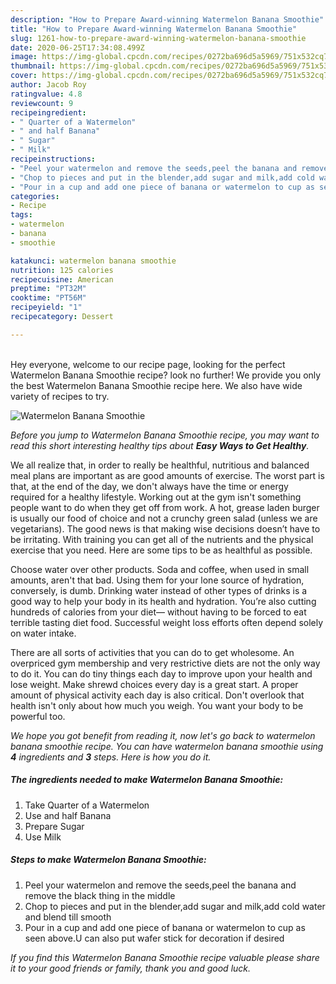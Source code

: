```yaml
---
description: "How to Prepare Award-winning Watermelon Banana Smoothie"
title: "How to Prepare Award-winning Watermelon Banana Smoothie"
slug: 1261-how-to-prepare-award-winning-watermelon-banana-smoothie
date: 2020-06-25T17:34:08.499Z
image: https://img-global.cpcdn.com/recipes/0272ba696d5a5969/751x532cq70/watermelon-banana-smoothie-recipe-main-photo.jpg
thumbnail: https://img-global.cpcdn.com/recipes/0272ba696d5a5969/751x532cq70/watermelon-banana-smoothie-recipe-main-photo.jpg
cover: https://img-global.cpcdn.com/recipes/0272ba696d5a5969/751x532cq70/watermelon-banana-smoothie-recipe-main-photo.jpg
author: Jacob Roy
ratingvalue: 4.8
reviewcount: 9
recipeingredient:
- " Quarter of a Watermelon"
- " and half Banana"
- " Sugar"
- " Milk"
recipeinstructions:
- "Peel your watermelon and remove the seeds,peel the banana and remove the black thing in the middle"
- "Chop to pieces and put in the blender,add sugar and milk,add cold water and blend till smooth"
- "Pour in a cup and add one piece of banana or watermelon to cup as seen above.U can also put wafer stick for decoration if desired"
categories:
- Recipe
tags:
- watermelon
- banana
- smoothie

katakunci: watermelon banana smoothie 
nutrition: 125 calories
recipecuisine: American
preptime: "PT32M"
cooktime: "PT56M"
recipeyield: "1"
recipecategory: Dessert

---
```

<br>
Hey everyone, welcome to our recipe page, looking for the perfect Watermelon Banana Smoothie recipe? look no further! We provide you only the best Watermelon Banana Smoothie recipe here. We also have wide variety of recipes to try.
<br>


![Watermelon Banana Smoothie](https://img-global.cpcdn.com/recipes/0272ba696d5a5969/751x532cq70/watermelon-banana-smoothie-recipe-main-photo.jpg)

<i>Before you jump to Watermelon Banana Smoothie recipe, you may want to read this short interesting healthy tips about <strong>Easy Ways to Get Healthy</strong>.</i>

We all realize that, in order to really be healthful, nutritious and balanced meal plans are important as are good amounts of exercise. The worst part is that, at the end of the day, we don't always have the time or energy required for a healthy lifestyle. Working out at the gym isn't something people want to do when they get off from work. A hot, grease laden burger is usually our food of choice and not a crunchy green salad (unless we are vegetarians). The good news is that making wise decisions doesn’t have to be irritating. With training you can get all of the nutrients and the physical exercise that you need. Here are some tips to be as healthful as possible.

Choose water over other products. Soda and coffee, when used in small amounts, aren't that bad. Using them for your lone source of hydration, conversely, is dumb. Drinking water instead of other types of drinks is a good way to help your body in its health and hydration. You’re also cutting hundreds of calories from your diet— without having to be forced to eat terrible tasting diet food. Successful weight loss efforts often depend solely on water intake.

There are all sorts of activities that you can do to get wholesome. An overpriced gym membership and very restrictive diets are not the only way to do it. You can do tiny things each day to improve upon your health and lose weight. Make shrewd choices every day is a great start. A proper amount of physical activity each day is also critical. Don't overlook that health isn't only about how much you weigh. You want your body to be powerful too. 


<i>We hope you got benefit from reading it, now let's go back to watermelon banana smoothie recipe. You can have watermelon banana smoothie using <strong>4</strong> ingredients and <strong>3</strong> steps. Here is how you do it.
</i>

##### The ingredients needed to make Watermelon Banana Smoothie:

1. Take  Quarter of a Watermelon
1. Use  and half Banana
1. Prepare  Sugar
1. Use  Milk


##### Steps to make Watermelon Banana Smoothie:

1. Peel your watermelon and remove the seeds,peel the banana and remove the black thing in the middle
1. Chop to pieces and put in the blender,add sugar and milk,add cold water and blend till smooth
1. Pour in a cup and add one piece of banana or watermelon to cup as seen above.U can also put wafer stick for decoration if desired


<i>If you find this Watermelon Banana Smoothie recipe valuable please share it to your good friends or family, thank you and good luck.</i>
